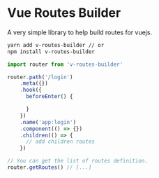 # Vue Routes Builder

A very simple library to help build routes for vuejs.

```bash
yarn add v-routes-builder // or
npm install v-routes-builder
```

```js
import router from 'v-routes-builder'

router.path('/login')
    .meta({})
    .hook({
      beforeEnter() {

      }
    })
    .name('app:login')
    .component(() => {})
    .children(() => {
      // add children routes
    })

// You can get the list of routes definition.
router.getRoutes() // [...]
```
